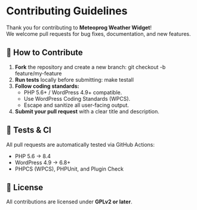 # Contributing Guidelines

Thank you for contributing to **Meteoprog Weather Widget**!  
We welcome pull requests for bug fixes, documentation, and new features.

## 🧩 How to Contribute
1. **Fork** the repository and create a new branch:
   git checkout -b feature/my-feature
2. **Run tests** locally before submitting:
   make testall
3. **Follow coding standards:**
   - PHP 5.6+ / WordPress 4.9+ compatible.
   - Use WordPress Coding Standards (WPCS).
   - Escape and sanitize all user-facing output.
4. **Submit your pull request** with a clear title and description.

## 🧪 Tests & CI
All pull requests are automatically tested via GitHub Actions:
- PHP 5.6 → 8.4
- WordPress 4.9 → 6.8+
- PHPCS (WPCS), PHPUnit, and Plugin Check

## 📜 License
All contributions are licensed under **GPLv2 or later**.
